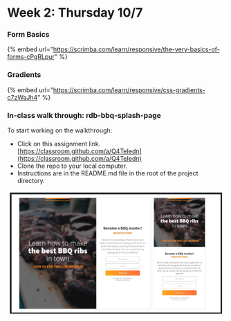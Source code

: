 # Week 2: Thursday 10/7

### Form Basics

{% embed url="https://scrimba.com/learn/responsive/the-very-basics-of-forms-cPgRLpur" %}

### Gradients

{% embed url="https://scrimba.com/learn/responsive/css-gradients-c7zWaJh4" %}

### In-class walk through: rdb-bbq-splash-page

To start working on the walkthrough:

* Click on this assignment link. [https://classroom.github.com/a/Q4TeIedn](https://classroom.github.com/a/Q4TeIedn)
* Clone the repo to your local computer.
* Instructions are in the README.md file in the root of the project directory.

![](../.gitbook/assets/image%20%2887%29.png)

